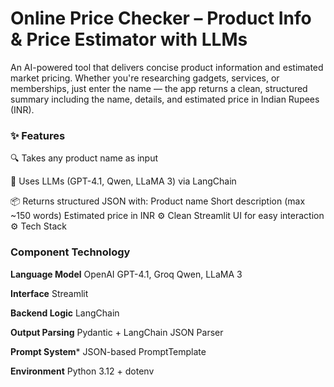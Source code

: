 # Online Price Checker – Product Info & Price Estimator with LLMs

An AI-powered tool that delivers concise product information and estimated market pricing. Whether you're researching gadgets, services, or memberships, just enter the name — the app returns a clean, structured summary including the name, details, and estimated price in Indian Rupees (INR).

### ✨ Features

🔍 Takes any product name as input

🧠 Uses LLMs (GPT-4.1, Qwen, LLaMA 3) via LangChain

📦 Returns structured JSON with:
Product name
Short description (max ~150 words)
Estimated price in INR
⚙️ Clean Streamlit UI for easy interaction
⚙️ Tech Stack

### Component	Technology

**Language Model**	OpenAI GPT-4.1, Groq Qwen, LLaMA 3

**Interface**	Streamlit

**Backend Logic**	LangChain

**Output Parsing**	Pydantic + LangChain JSON Parser

**Prompt System***	JSON-based PromptTemplate

**Environment**	Python 3.12 + dotenv
